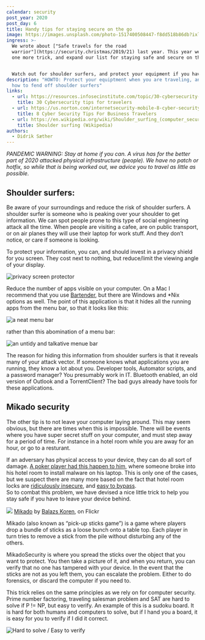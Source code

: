 ```yaml
---
calendar: security
post_year: 2020
post_day: 6
title: Handy tips for staying secure on the go
image: https://images.unsplash.com/photo-1517400508447-f8dd518b86db?ixlib=rb-1.2.1&ixid=eyJhcHBfaWQiOjEyMDd9&auto=format&fit=crop&w=1500&q=80
ingress: >-
  We wrote about ["Safe travels for the road
  warrior"](https://security.christmas/2019/21) last year. This year we offer
  one more trick, and expand our list for staying safe and secure on the road.


  Watch out for shoulder surfers, and protect your equipment if you have to leave it in for example your hotel room.
description: "HOWTO: Protect your equiptment when you are traveling, and learn
  how to fend off shoulder surfers"
links:
  - url: https://resources.infosecinstitute.com/topic/30-cybersecurity-tips-for-travelers/
    title: 30 Cybersecurity tips for travelers
  - url: https://us.norton.com/internetsecurity-mobile-8-cyber-security-tips-for-business-travelers.html
    title: 8 Cyber Security Tips For Business Travelers
  - url: https://en.wikipedia.org/wiki/Shoulder_surfing_(computer_security)
    title: Shoulder surfing (Wikipedia)
authors:
  - Didrik Sæther
---
```

*PANDEMIC WARNING: Stay at home if you can. A virus has for the better part of 2020 attacked physical infrastructure (people). We have no patch or hotfix, so while that is being worked out, we advice you to travel as little as possible.* 

## Shoulder surfers:

Be aware of your surroundings and reduce the risk of shoulder surfers. A shoulder surfer is someone who is peaking over your shoulder to get information. We can spot people prone to this type of social engineering attack all the time. When people are visiting a cafee, are on public transport, or on air planes they will use their laptop for work stuff. And they don’t notice, or care if someone is looking.

To protect your information, you can, and should invest in a privacy shield for you screen. They cost next to nothing, but reduce/limit the viewing angle of your display.

![privacy screen protector](https://cdn57.androidauthority.net/wp-content/uploads/2019/04/privacy-screen-protector-angle-2.jpg)

Reduce the number of apps visible on your computer. On a Mac I recommend that you use [Bartender](https://www.macbartender.com/), but there are Windows and *Nix options as well. The point of this application is that it hides all the running apps from the menu bar, so that it looks like this: 

![a neat menu bar](https://i.imgur.com/QsbNjHu.png)

rather than this abomination of a menu bar: 

![an untidy and talkative menue bar](https://eshop.macsales.com/blog/wp-content/uploads/2019/05/1password1280.jpg)

The reason for hiding this information from shoulder surfers is that it reveals many of your attack vector. If someone knows what applications you are running, they know a lot about you. Developer tools, Automator scripts, and a password manager? You presumably work in IT. Bluetooth enabled, an old version of Outlook and a TorrentClient? The bad guys already have tools for these applications.  

## Mikado security

The other tip is to not leave your computer laying around. This may seem obvious, but there are times when this is impossible. There will be events where you have super secret stuff on your computer, and must step away for a period of time. For instance in a hotel room while you are away for an hour, or go to a resturant.

If an adversary has physical access to your device, they can do all sort of damage. [A poker player had this happen to him](https://www.theregister.com/2013/12/11/poker_pros_call_shenanigans_over_hotel_malware_infections/), where someone broke into his hotel room to install malware on his laptop. This is only one of the cases, but we suspect there are many more based on  the fact that hotel room locks are [ridiculously insecure](https://youtu.be/-Bazy3Ew6D4), and [easy to bypass](https://youtu.be/RX-O4XuCW1Y).\
So to combat this problem, we have devised a nice little trick to help you stay safe if you have to leave your device behind.

![](https://live.staticflickr.com/5475/9350249910_6aeb4b5d85_h.jpg)
[Mikado](https://flic.kr/p/ffftxm) by [Balazs Koren](https://www.flickr.com/photos/kobakpontorg/), on Flickr

Mikado (also known as “pick-up sticks game”) is a game where players drop a bundle of sticks as a loose bunch onto a table top. Each player in turn tries to remove a stick from the pile without disturbing any of the others.

MikadoSecurity is where you spread the sticks over the object that you want to protect. You then take a picture of it, and when you return, you can verify that no one has tampered with your device. 
In the event that the sticks are not as you left them, you can escalate the problem. Either to do forensics, or discard the computer if you need to.

This trick relies on the same principles as we rely on for computer security. Prime number factoring, traveling salesman problem and SAT are hard to solve if P != NP, but easy to verify. 
An example of this is a sudoku board. It is hard for both humans and computers to solve, but if I hand you a board, it is easy for you to verify if I did it correct. 

![](https://i.imgur.com/fibOzob.png "Hard to solve / Easy to verify")